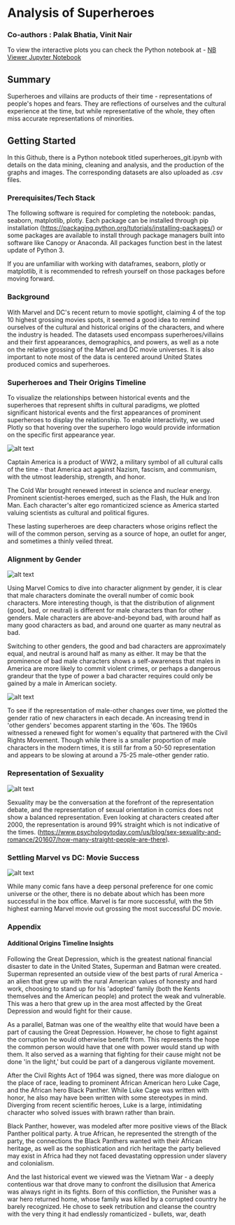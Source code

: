# Analysis of Superheroes
### Co-authors : Palak Bhatia, Vinit Nair 

To view the interactive plots you can check the Python notebook at - 
[NB Viewer Jupyter Notebook](http://nbviewer.jupyter.org/github/BenRichman/Analysis_of_Superheroes/blob/018c8659347f24026ef0e5d0e27d1db8ec60bffc/notebook/superheroes_git.ipynb)

## Summary
Superheroes and villains are products of their time - representations of people's hopes and fears. They are reflections of ourselves and the cultural experience at the time, but while representative of the whole, they often miss accurate representations of minorities. 

## Getting Started
In this Github, there is a Python notebook titled superheroes_git.ipynb with details on the data mining, cleaning and analysis, and the production of the graphs and images. The corresponding datasets are also uploaded as .csv files. 

### Prerequisites/Tech Stack
The following software is required for completing the notebook:
    pandas, seaborn, matplotlib, plotly.
Each package can be installed through pip installation (https://packaging.python.org/tutorials/installing-packages/) or some packages are available to install through package managers built into software like Canopy or Anaconda. 
All packages function best in the latest update of Python 3. 

If you are unfamiliar with working with dataframes, seaborn, plotly or matplotlib, it is recommended to refresh yourself on those packages before moving forward.

### Background
With Marvel and DC's recent return to movie spotlight, claiming 4 of the top 10 highest grossing movies spots, it seemed a good idea to remind ourselves of the cultural and historical origins of the characters, and where the industry is headed. The datasets used encompass superheroes/villains and their first appearances, demographics, and powers, as well as a note on the relative grossing of the Marvel and DC movie universes. It is also important to note most of the data is centered around United States produced comics and superheroes. 

### Superheroes and Their Origins Timeline
To visualize the relationships between historical events and the superheroes that represent shifts in cultural paradigms, we plotted significant historical events and the first appearances of prominent superheroes to display the relationship. To enable interactivity, we used Plotly so that hovering over the superhero logo would provide information on the specific first appearance year. 

![alt text][logo]

[logo]: https://github.com/BenRichman/Analysis_of_Superheroes/blob/master/plots/Superheroes_Timeline.png "Superheroes Timeline 2"
Captain America is a product of WW2, a military symbol of all cultural calls of the time - that America act against Nazism, fascism, and communism, with the utmost leadership, strength, and honor. 

The Cold War brought renewed interest in science and nuclear energy. Prominent scientist-heroes emerged, such as the Flash, the Hulk and Iron Man. Each character's alter ego romanticized science as America started valuing scientists as cultural and political figures. 

These lasting superheroes are deep characters whose origins reflect the will of the common person, serving as a source of hope, an outlet for anger, and sometimes a thinly veiled threat. 

### Alignment by Gender

![alt text][logo1]

[logo1]: https://github.com/BenRichman/Analysis_of_Superheroes/blob/master/plots/character_alignment.png "Gender Alignment 1"

Using Marvel Comics to dive into character alignment by gender, it is clear that male characters dominate the overall number of comic book characters. More interesting though, is that the distribution of alignment (good, bad, or neutral) is different for male characters than for other genders. Male characters are above-and-beyond bad, with around half as many good characters as bad, and around one quarter as many neutral as bad. 

Switching to other genders, the good and bad characters are approximately equal, and neutral is around half as many as either. It may be that the prominence of bad male characters shows a self-awareness that males in America are more likely to commit violent crimes, or perhaps a dangerous grandeur that the type of power a bad character requires could only be gained by a male in American society. 

![alt text][logo2]

[logo2]: https://github.com/BenRichman/Analysis_of_Superheroes/blob/master/plots/Diversity.png "Bad Characters Alignment 1"

To see if the representation of male-other changes over time, we plotted the gender ratio of new characters in each decade. An increasing trend in 'other genders' becomes apparent starting in the '60s. The 1960s witnessed a renewed fight for women's equality that partnered with the Civil Rights Movement. Though while there is a smaller proportion of male characters in the modern times, it is still far from a 50-50 representation and appears to be slowing at around a 75-25 male-other gender ratio.

### Representation of Sexuality

![alt text][logo3]

[logo3]: https://github.com/BenRichman/Analysis_of_Superheroes/blob/master/plots/representation%20of%20sexual%20minorities%20(1).jpg "Sexual Orientation 2"

Sexuality may be the conversation at the forefront of the representation debate, and the representation of sexual orientation in comics does not show a balanced representation. Even looking at characters created after 2000, the representation is around 99% straight  which is not indicative of the times. (https://www.psychologytoday.com/us/blog/sex-sexuality-and-romance/201607/how-many-straight-people-are-there).

### Settling Marvel vs DC: Movie Success

![alt text][logo5]

[logo5]: https://github.com/BenRichman/Analysis_of_Superheroes/blob/master/plots/movies.png "Box Office Collection 1"

While many comic fans have a deep personal preference for one comic universe or the other, there is no debate about which has been more successful in the box office. Marvel is far more successful, with the 5th highest earning Marvel movie  out grossing the most successful DC movie. 

### Appendix
#### Additional Origins Timeline Insights
Following the Great Depression, which is the greatest national financial disaster to date in the United States, Superman and Batman were created. Superman represented an outside view of the best parts of rural America - an alien that grew up with the rural American values of honesty and hard work, choosing to stand up for his 'adopted' family (both the Kents themselves and the American people) and protect the weak and vulnerable. This was a hero that grew up in the area most affected by the Great Depression and would fight for their cause. 

As a parallel, Batman was one of the wealthy elite that would have been a part of causing the Great Depression. However, he chose to fight against the corruption he would otherwise benefit from. This represents the hope the common person would have that one with power would stand up with them. It also served as a warning that fighting for their cause might not be done 'in the light,' but could be part of a dangerous vigilante movement.

After the Civil Rights Act of 1964 was signed, there was more dialogue on the place of race, leading to prominent African American hero Luke Cage, and the African hero Black Panther. While Luke Cage was written with honor, he also may have been written with some stereotypes in mind. Diverging from recent scientific heroes, Luke is a large, intimidating character who solved issues with brawn rather than brain. 

Black Panther, however, was modeled after more positive views of the Black Panther political party. A true African, he represented the strength of the party, the connections the Black Panthers wanted with their African heritage, as well as the sophistication and rich heritage the party believed may exist in Africa had they not faced devastating oppression under slavery and colonialism. 

And the last historical event we viewed was the Vietnam War - a deeply contentious war that drove many to confront the disillusion that America was always right in its fights. Born of this confliction, the Punisher was a war hero returned home, whose family was killed by a corrupted country he barely recognized. He chose to seek retribution and cleanse the country with the very thing it had endlessly romanticized - bullets, war, death
